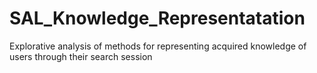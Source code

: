 # SAL_Knowledge_Representatation
Explorative analysis of methods for representing acquired knowledge of users through their search session
